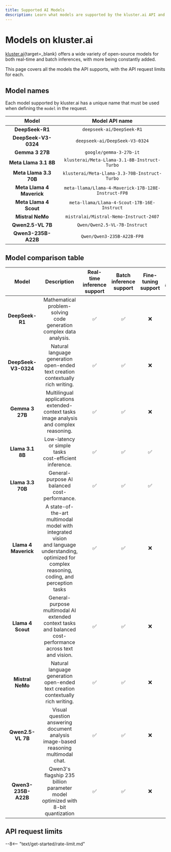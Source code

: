 ```yaml
---
title: Supported AI Models
description: Learn what models are supported by the kluster.ai API and the main characteristics and API request limits for each model for both free and standard tiers.
---
```


# Models on kluster.ai

[kluster.ai](https://kluster.ai){target=\_blank} offers a wide variety of open-source models for both real-time and batch inferences, with more being constantly added.
 
This page covers all the models the API supports, with the API request limits for each.

## Model names

Each model supported by kluster.ai has a unique name that must be used when defining the `model` in the request.

|             Model             |                   Model API name                    |
|:-----------------------------:|:---------------------------------------------------:|
|        **DeepSeek-R1**        |              `deepseek-ai/DeepSeek-R1`              |
|     **DeepSeek-V3-0324**      |           `deepseek-ai/DeepSeek-V3-0324`            |
|        **Gemma 3 27B**        |               `google/gemma-3-27b-it`               |
|     **Meta Llama 3.1 8B**     |    `klusterai/Meta-Llama-3.1-8B-Instruct-Turbo`     |
|    **Meta Llama 3.3 70B**     |    `klusterai/Meta-Llama-3.3-70B-Instruct-Turbo`    |
|   **Meta Llama 4 Maverick**   | `meta-llama/Llama-4-Maverick-17B-128E-Instruct-FP8` |
|    **Meta Llama 4 Scout**     |     `meta-llama/Llama-4-Scout-17B-16E-Instruct`     |
|       **Mistral NeMo**        |       `mistralai/Mistral-Nemo-Instruct-2407`        |
|       **Qwen2.5-VL 7B**       |            `Qwen/Qwen2.5-VL-7B-Instruct`            |
|      **Qwen3-235B-A22B**      |             `Qwen/Qwen3-235B-A22B-FP8`              |

## Model comparison table

| Model | Description | Real-time<br>inference support | Batch<br>inference support | Fine-tuning<br>support | Image<br>analysis  |
|:-----------------------------:|:-------------------------------------------------------------------:|:------------------------------:|:--------------------------:|:----------------------:|:------------------:|
| **DeepSeek-R1** | Mathematical problem-solving<br>code generation<br>complex data analysis. | :white_check_mark: | :white_check_mark: | :x: | :x: |
| **DeepSeek-V3-0324** | Natural language generation<br>open-ended text creation<br>contextually rich writing. | :white_check_mark: | :white_check_mark: | :x: | :x: |
| **Gemma 3 27B** | Multilingual applications<br>extended-context tasks<br>image analysis<br>and complex reasoning. | :white_check_mark: | :white_check_mark: | :x: | :white_check_mark: |
| **Llama 3.1 8B** | Low-latency or simple tasks<br>cost-efficient inference. | :white_check_mark: | :white_check_mark: | :white_check_mark: | :x: |
| **Llama 3.3 70B** | General-purpose AI<br>balanced cost-performance. | :white_check_mark: | :white_check_mark: | :white_check_mark: | :x: |
| **Llama 4 Maverick** | A state-of-the-art multimodal<br>model with integrated vision<br>and language understanding,<br>optimized for complex<br>reasoning, coding, and<br>perception tasks | :white_check_mark: | :white_check_mark: | :x: | :white_check_mark: |
| **Llama 4 Scout** | General-purpose multimodal AI<br>extended context tasks<br>and balanced cost-performance across text and vision. | :white_check_mark: | :white_check_mark: | :x: | :white_check_mark: |
| **Mistral NeMo** | Natural language generation<br>open-ended text creation<br>contextually rich writing. | :white_check_mark: | :white_check_mark: | :x: | :x: |
| **Qwen2.5-VL 7B** | Visual question answering<br>document analysis<br>image-based reasoning<br>multimodal chat. | :white_check_mark: | :white_check_mark: | :x: | :white_check_mark: |
| **Qwen3-235B-A22B** | Qwen3's flagship 235 billion<br>parameter model optimized with<br>8-bit quantization | :white_check_mark: | :white_check_mark: | :x: | :x: |

## API request limits

--8<-- "text/get-started/rate-limit.md"

